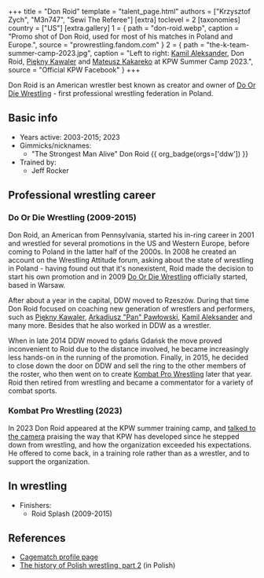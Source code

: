 +++
title = "Don Roid"
template = "talent_page.html"
authors = ["Krzysztof Zych", "M3n747", "Sewi The Referee"]
[extra]
toclevel = 2
[taxonomies]
country = ["US"]
[extra.gallery]
1 = { path = "don-roid.webp", caption = "Promo shot of Don Roid, used for most of his matches in Poland and Europe.", source = "prowrestling.fandom.com" }
2 = { path = "the-k-team-summer-camp-2023.jpg", caption = "Left to right: [Kamil Aleksander](@/w/kamil-aleksander.md), Don Roid, [Piękny Kawaler](@/w/piekny-kawaler.md) and [Mateusz Kakareko](@/w/mateusz-kakareko.md) at KPW Summer Camp 2023.", source = "Official KPW Facebook" }
+++

Don Roid is an American wrestler best known as creator and owner of [Do Or Die Wrestling](@/o/ddw.md) - first professional wrestling federation in Poland.

## Basic info

* Years active: 2003-2015; 2023
* Gimmicks/nicknames:
  - "The Strongest Man Alive" Don Roid {{ org_badge(orgs=['ddw']) }}
* Trained by:
  - Jeff Rocker
 
## Professional wrestling career

### Do Or Die Wrestling (2009-2015)

Don Roid, an American from Pennsylvania, started his in-ring career in 2001 and wrestled for several promotions in the US and Western Europe, before coming to Poland in the latter half of the 2000s. In 2008 he created an account on the Wrestling Attitude forum, asking about the state of wrestling in Poland - having found out that it's nonexistent, Roid made the decision to start his own promotion and in 2009 [Do Or Die Wrestling](@/o/ddw.md) officially started, based in Warsaw.

After about a year in the capital, DDW moved to Rzeszów. During that time Don Roid focused on coaching new generation of wrestlers and performers, such as [Piękny Kawaler](@/w/piekny-kawaler.md), [Arkadiusz "Pan" Pawłowski](@/w/pan-pawlowski.md), [Kamil Aleksander](@/w/kamil-aleksander.md) and many more. Besides that he also worked in DDW as a wrestler. 

When in late 2014 DDW moved to gdańs Gdańsk the move proved inconvenient to Roid due to the distance involved, he became increasingly less hands-on in the running of the promotion. Finally, in 2015, he decided to close down the door on DDW and sell the ring to the other members of the roster, who then went on to create [Kombat Pro Wrestling](@/o/kpw.md) later that year. Roid then retired from wrestling and became a commentator for a variety of combat sports.

### Kombat Pro Wrestling (2023)

In 2023 Don Roid appeared at the KPW summer training camp, and [talked to the camera](https://www.youtube.com/watch?v=GuYpnWOBRDI) praising the way that KPW has developed since he stepped down from wrestling, and how the organization exceeded his expectations. He offered to come back, in a training role rather than as a wrestler, and to support the organization.

## In wrestling

* Finishers:
  - Roid Splash (2009-2015)

## References

* [Cagematch profile page](https://www.cagematch.net/?id=2&nr=1902)
* [The history of Polish wrestling, part 2](https://mywrestling.com.pl/historia-polskiego-wrestlingu-2-proby-ponownego-wprowadzenia-wrestlingu-do-polski-poczatki-ddw-wielka-gala-w-stodole/) (in Polish)
